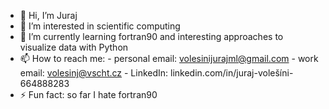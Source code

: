 - 👋 Hi, I’m Juraj
- 👀 I’m interested in scientific computing
- 🌱 I’m currently learning fortran90 and interesting approaches to visualize data with Python
- 📫 How to reach me:
          - personal email: volesinijurajml@gmail.com
          - work email: volesinj@vscht.cz
          - LinkedIn: linkedin.com/in/juraj-volešíni-664888283
- ⚡ Fun fact: so far I hate fortran90

<!---
YN-ignac/YN-ignac is a ✨ special ✨ repository because its `README.md` (this file) appears on your GitHub profile.
You can click the Preview link to take a look at your changes.
--->
